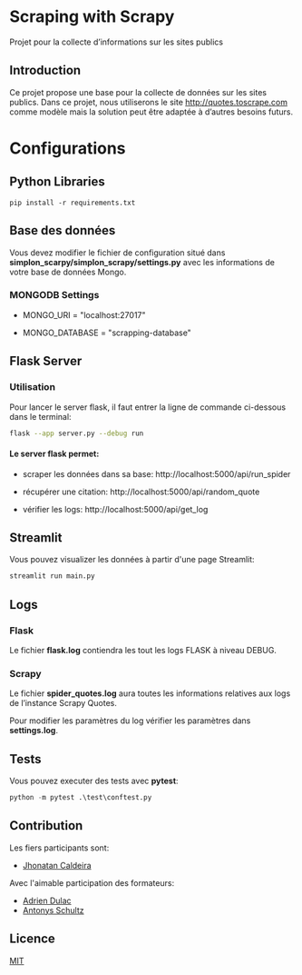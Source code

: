 # Scraping with Scrapy
Projet pour la collecte d’informations sur les sites publics 

## Introduction
Ce projet propose une base pour la collecte de données sur les sites publics. Dans ce projet, nous utiliserons le site http://quotes.toscrape.com comme modèle mais la solution peut être adaptée à d’autres besoins futurs.

# Configurations

## Python Libraries

```pip install -r requirements.txt```

## Base des données
Vous devez modifier le fichier de configuration situé dans __simplon_scarpy/simplon_scrapy/settings.py__ avec les informations de votre base de données Mongo.

### MONGODB Settings
* MONGO_URI = "localhost:27017"

* MONGO_DATABASE = "scrapping-database"

## Flask Server

### Utilisation
Pour lancer le server flask, il faut entrer la ligne de commande ci-dessous dans le terminal:
```sh
flask --app server.py --debug run
```
#### Le server flask permet:

* scraper les données dans sa base:
http://localhost:5000/api/run_spider

* récupérer une citation:
http://localhost:5000/api/random_quote

* vérifier les logs:
http://localhost:5000/api/get_log

## Streamlit
Vous pouvez visualizer les données à partir d'une page Streamlit:
```sh
streamlit run main.py
```
## Logs

### Flask
Le fichier __flask.log__ contiendra les tout les logs FLASK à niveau DEBUG.

### Scrapy
Le fichier __spider_quotes.log__ aura toutes les informations relatives aux logs de l’instance Scrapy Quotes.

Pour modifier les paramètres du log vérifier les paramètres dans __settings.log__.

## Tests

Vous pouvez executer des tests avec __pytest__:

```py 
python -m pytest .\test\conftest.py
```

## Contribution
Les fiers participants sont:
* [Jhonatan Caldeira](https://github.com/JhonatanCaldeira)

Avec l'aimable participation des formateurs:
* [Adrien Dulac](https://github.com/dtrckd)
* [Antonys Schultz](https://github.com/DeVerMyst)

## Licence
[MIT](https://choosealicense.com/licenses/mit/)
